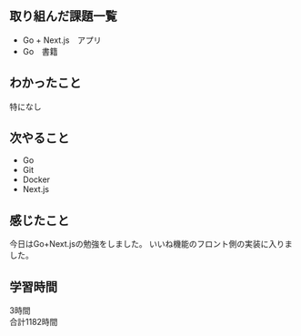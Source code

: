 ## 取り組んだ課題一覧
- Go + Next.js　アプリ
- Go　書籍

## わかったこと
特になし

## 次やること
- Go
- Git
- Docker
- Next.js

## 感じたこと
今日はGo+Next.jsの勉強をしました。
いいね機能のフロント側の実装に入りました。


## 学習時間
3時間<br />
合計1182時間
